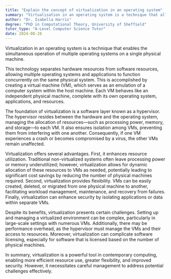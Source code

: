 ```yaml
---
title: "Explain the concept of virtualization in an operating system"
summary: "Virtualisation in an operating system is a technique that allows for running multiple operating systems on a single physical system."
author: "Dr. Isabella Harris"
degree: "PhD in Computational Theory, University of Sheffield"
tutor_type: "A-Level Computer Science Tutor"
date: 2024-08-28
---
```


Virtualization in an operating system is a technique that enables the simultaneous operation of multiple operating systems on a single physical machine.

This technology separates hardware resources from software resources, allowing multiple operating systems and applications to function concurrently on the same physical system. This is accomplished by creating a virtual machine (VM), which serves as an emulation of a computer system within the host machine. Each VM behaves like an independent physical machine, complete with its own operating system, applications, and resources.

The foundation of virtualization is a software layer known as a hypervisor. The hypervisor resides between the hardware and the operating system, managing the allocation of resources—such as processing power, memory, and storage—to each VM. It also ensures isolation among VMs, preventing them from interfering with one another. Consequently, if one VM experiences a crash or becomes compromised by a virus, the other VMs remain unaffected.

Virtualization offers several advantages. First, it enhances resource utilization. Traditional non-virtualized systems often leave processing power or memory underutilized; however, virtualization allows for dynamic allocation of these resources to VMs as needed, potentially leading to significant cost savings by reducing the number of physical machines required. Second, virtualization provides flexibility. VMs can be easily created, deleted, or migrated from one physical machine to another, facilitating workload management, maintenance, and recovery from failures. Finally, virtualization can enhance security by isolating applications or data within separate VMs.

Despite its benefits, virtualization presents certain challenges. Setting up and managing a virtualized environment can be complex, particularly in large-scale settings with numerous VMs. Additionally, there may be performance overhead, as the hypervisor must manage the VMs and their access to resources. Moreover, virtualization can complicate software licensing, especially for software that is licensed based on the number of physical machines.

In summary, virtualization is a powerful tool in contemporary computing, enabling more efficient resource use, greater flexibility, and improved security. However, it necessitates careful management to address potential challenges effectively.
    